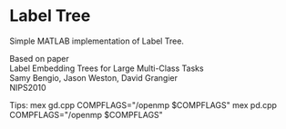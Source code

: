 Label Tree
================

Simple MATLAB implementation of Label Tree.

Based on paper  
Label Embedding Trees for Large Multi-Class Tasks  
Samy Bengio, Jason Weston, David Grangier  
NIPS2010  

Tips: 
mex gd.cpp COMPFLAGS="/openmp $COMPFLAGS"
mex pd.cpp COMPFLAGS="/openmp $COMPFLAGS"
